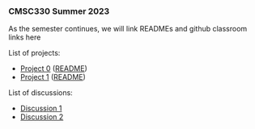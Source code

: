 ### CMSC330 Summer 2023 

As the semester continues, we will link READMEs and github classroom links here


List of projects:

+ [Project 0](https://classroom.github.com/a/g7k_E1se) ([README](https://github.com/cmsc330-summer23/summer23/blob/master/projects/project0/README.md))
+ [Project 1](https://classroom.github.com/a/U_qnP9Pi) ([README](https://github.com/cmsc330-summer23/project-1/blob/main/README.md))


List of discussions:
+ [Discussion 1](https://classroom.github.com/assignment-invitations/57b307643b6c5da4eedb3e64094b9acf/status)
+ [Discussion 2](https://classroom.github.com/assignment-invitations/29876c82c517ffdd256d0ffe7efa3f0f)

